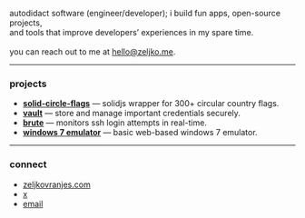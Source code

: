autodidact software (engineer/developer); i build fun apps, open-source projects, <br>and tools that improve developers’ experiences in my spare time.
<br>
<br>
you can reach out to me at <a href="mailto:hello@zeljko.me">hello@zeljko.me</a>.
***
### projects
- **[solid-circle-flags](https://github.com/zeljkovranjes/solid-circle-flags)** — solidjs wrapper for 300+ circular country flags.
- **[vault](https://github.com/zeljkovranjes/vault)** — store and manage important credentials securely.  
- **[brute](https://github.com/zeljkovranjes/brute)** — monitors ssh login attempts in real-time.  
- **[windows 7 emulator](https://github.com/zeljkovranjes/win7-emulator)** — basic web-based windows 7 emulator.
***
### connect
- [zeljkovranjes.com](https://zeljkovranjes.com)
- [x](https://x.com/zeljko404)
- <a href="mailto:hello@zeljko.me">email</a>

